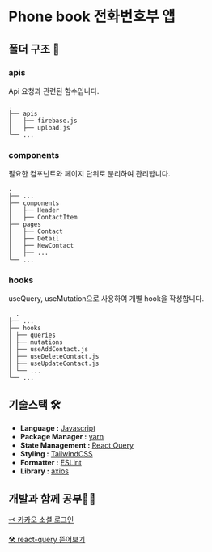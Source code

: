 # Phone book 전화번호부 앱 

## 폴더 구조 📁

### apis

Api 요청과 관련된 함수입니다.

    .
    ├── apis
    │   ├── firebase.js
    │   ├── upload.js
    └── ...

### components

필요한 컴포넌트와 페이지 단위로 분리하여 관리합니다.

    .
    ├── ...
    ├── components
    │   ├── Header
    │   ├── ContactItem
    ├── pages
    │   ├── Contact
    │   ├── Detail
    │   ├── NewContact
    │   ├── ...
    └── ...

### hooks

useQuery, useMutation으로 사용하여 개별 hook을 작성합니다.

      .
    ├── ...
    ├── hooks
    │ ├── queries
    │ ├── mutations
    │ ├── useAddContact.js
    │ ├── useDeleteContact.js
    │ ├── useUpdateContact.js
    │ └── ...
    └── ...

## 기술스택 🛠

- **Language :** [Javascript](https://developer.mozilla.org/ko/docs/Web/JavaScript)
- **Package Manager :** [yarn](https://yarnpkg.com/)
- **State Management :** [React Query](https://react-query.tanstack.com/)
- **Styling :** [TailwindCSS](https://tailwindcss.com/)
- **Formatter :** [ESLint](https://eslint.org/)
- **Library :** [axios](https://axios-http.com/)


## 개발과 함께 공부👩‍💻
[🗝️ 카카오 소셜 로그인](https://www.notion.so/834e6a787dc942bebc9db7d67dff49fa?pvs=4)


[🛠️ react-query 뜯어보기](https://www.notion.so/React-Query-e515ea84ebcb4678a8667fed073548ef?pvs=4)



